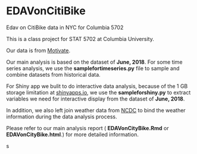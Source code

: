 # EDAVonCitiBike
Edav on CitiBike data in NYC for Columbia 5702

This is a class project for STAT 5702 at Columbia University.

Our data is from [Motivate](https://www.motivateco.com/use-our-data/).

Our main analysis is based on the dataset of **June, 2018**.
For some time series analysis, we use the **samplefortimeseries.py** file to sample and combine datasets from historical data.

For Shiny app we bulit to do interactive data analysis, because of the 1 GB storage limitation at [shinyapps.io](http://www.shinyapps.io/), we use the **sampleforshiny.py** to extract variables we need for interactive display from the dataset of **June, 2018**.  

In addition, we also left join weather data from [NCDC](https://www.ncdc.noaa.gov) to bind the weather information during the data analysis process.  

Please refer to our main analysis report ( **EDAVonCityBike.Rmd** or **EDAVonCityBike.html**.) for more detailed information.




s
